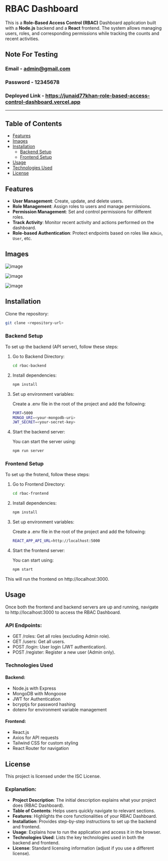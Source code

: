 # RBAC Dashboard

This is a **Role-Based Access Control (RBAC)** Dashboard application built with a **Node.js** backend and a **React** frontend. The system allows managing users, roles, and corresponding permissions while tracking the counts and recent activities.

## Note For Testing
### Email - admin@gmail.com
### Password - 12345678
### Deployed Link - https://junaid77khan-role-based-access-control-dashboard.vercel.app

---
  
## Table of Contents
- [Features](#features)
- [Images](#images)
- [Installation](#installation)
  - [Backend Setup](#backend-setup)
  - [Frontend Setup](#frontend-setup)
- [Usage](#usage)
- [Technologies Used](#technologies-used)
- [License](#license)

## Features
- **User Management**: Create, update, and delete users.
- **Role Management**: Assign roles to users and manage permissions.
- **Permission Management**: Set and control permissions for different roles.
- **Track Activity**: Monitor recent activity and actions performed on the dashboard.
- **Role-based Authentication**: Protect endpoints based on roles like `Admin`, `User`, etc.

## Images

![image](https://github.com/user-attachments/assets/68ce178d-cb59-4399-abb3-288efdbe8319)

![image](https://github.com/user-attachments/assets/e6e69f69-e49f-4a74-bce6-dd2fcf5ffc5f)

![image](https://github.com/user-attachments/assets/9c726175-c686-40b1-8752-789ec1975194)
  
## Installation

Clone the repository:
   ```bash
   git clone <repository-url>
   ```

### Backend Setup
To set up the backend (API server), follow these steps:

1. Go to Backend Directory:
   ```bash
   cd rbac-backend
   ```
   
2. Install dependencies:
    ```bash
    npm install
    ```

3. Set up environment variables:

   Create a .env file in the root of the project and add the following:
   ```bash
   PORT=5000
   MONGO_URI=<your-mongodb-uri>
   JWT_SECRET=<your-secret-key>
   ```

4. Start the backend server:

   You can start the server using:
    ```bash
    npm run server
    ```

### Frontend Setup
To set up the frotend, follow these steps:

1. Go to Frontend Directory:
   ```bash
   cd rbac-frontend
   ```
   
2. Install dependencies:
    ```bash
    npm install
    ```

3. Set up environment variables:

   Create a .env file in the root of the project and add the following:
   ```bash
   REACT_APP_API_URL=http://localhost:5000
   ```

4. Start the frontend server:

   You can start using:
   ```bash
   npm start
   ```

This will run the frontend on http://localhost:3000.


## Usage
Once both the frontend and backend servers are up and running, navigate to http://localhost:3000 to access the RBAC Dashboard.

### API Endpoints:
- GET /roles: Get all roles (excluding Admin role).
- GET /users: Get all users.
- POST /login: User login (JWT authentication).
- POST /register: Register a new user (Admin only).

### Technologies Used
#### Backend:
- Node.js with Express
- MongoDB with Mongoose
- JWT for Authentication
- bcryptjs for password hashing
- dotenv for environment variable management
  
#### Frontend:
- React.js
- Axios for API requests
- Tailwind CSS for custom styling
- React Router for navigation


## License
This project is licensed under the ISC License.

### Explanation:
- **Project Description**: The initial description explains what your project does (RBAC Dashboard).
- **Table of Contents**: Helps users quickly navigate to relevant sections.
- **Features**: Highlights the core functionalities of your RBAC Dashboard.
- **Installation**: Provides step-by-step instructions to set up the backend and frontend.
- **Usage**: Explains how to run the application and access it in the browser.
- **Technologies Used**: Lists the key technologies used in both the backend and frontend.
- **License**: Standard licensing information (adjust if you use a different license).
